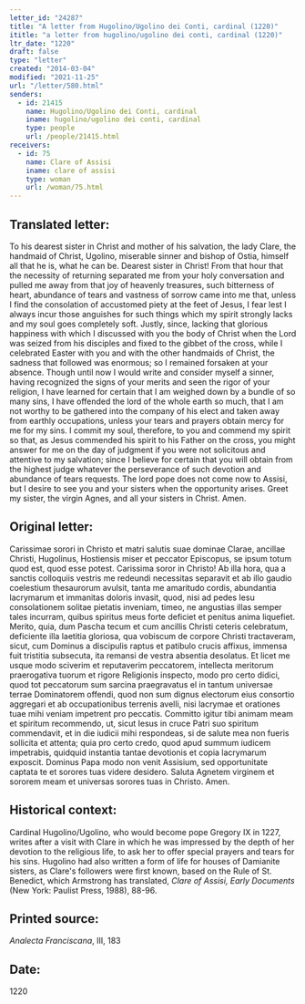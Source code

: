 ```yaml
---
letter_id: "24287"
title: "A letter from Hugolino/Ugolino dei Conti, cardinal (1220)"
ititle: "a letter from hugolino/ugolino dei conti, cardinal (1220)"
ltr_date: "1220"
draft: false
type: "letter"
created: "2014-03-04"
modified: "2021-11-25"
url: "/letter/580.html"
senders:
  - id: 21415
    name: Hugolino/Ugolino dei Conti, cardinal
    iname: hugolino/ugolino dei conti, cardinal
    type: people
    url: /people/21415.html
receivers:
  - id: 75
    name: Clare of Assisi
    iname: clare of assisi
    type: woman
    url: /woman/75.html
---
```

<h2> Translated letter:</h2>To his dearest sister in Christ and mother of his salvation, the lady Clare, the handmaid of Christ, Ugolino, miserable sinner and bishop of Ostia, himself all that he is, what he can be.
Dearest sister in Christ!  From that hour that the necessity of returning separated me from your holy conversation and pulled me away from that joy of heavenly treasures, such bitterness of heart, abundance of tears and vastness of sorrow came into me that, unless I find the consolation of accustomed piety at the feet of Jesus, I fear lest I always incur those anguishes for such things which my spirit strongly lacks and my soul goes completely soft.  Justly, since, lacking that glorious happiness with which I discussed with you the body of Christ when the Lord was seized from his disciples and fixed to the gibbet of the cross, while I celebrated Easter with you and with the other handmaids of Christ, the sadness that followed was enormous; so I remained forsaken at your absence.
Though until now I would write and consider myself a sinner, having recognized the signs of your merits and seen the rigor of your religion, I have learned for certain that I am weighed down by a bundle of so many sins, I have offended the lord of the whole earth so much, that I am not worthy to be gathered into the company of his elect and taken away from earthly occupations, unless your tears and prayers obtain mercy for me for my sins.  I commit my soul, therefore, to you and commend my spirit so that, as Jesus commended his spirit to his Father on the cross, you might answer for me on the day of judgment if you were not solicitous and attentive to my salvation; since I believe for certain that you will obtain from the highest judge whatever the perseverance of such devotion and abundance of tears requests.
The lord pope does not come now to Assisi, but I desire to see you and your sisters when the opportunity arises.  Greet my sister, the virgin Agnes, and all your sisters in Christ.  Amen.
<h2 class="mt-4"> Original letter:</h2>Carissimae sorori in Christo et matri salutis suae dominae Clarae, ancillae Christi, Hugolinus, Hostiensis miser et peccator Episcopus, se ipsum totum quod est, quod esse potest.
Carissima soror in Christo! Ab illa hora, qua a sanctis colloquiis vestris me redeundi necessitas separavit et ab illo gaudio coelestium thesaurorum avulsit, tanta me amaritudo cordis, abundantia lacrymarum et immanitas doloris invasit, quod, nisi ad pedes Iesu consolationem solitae pietatis inveniam, timeo, ne angustias illas semper tales incurram, quibus spiritus meus forte deficiet et penitus anima liquefiet. Merito, quia, dum Pascha tecum et cum ancillis Christi ceteris celebratum, deficiente illa laetitia gloriosa, qua vobiscum de corpore Christi tractaveram, sicut, cum Dominus a discipulis raptus et patibulo crucis affixus, immensa fuit tristitia subsecuta, ita remansi de vestra absentia desolatus. Et licet me usque modo sciverim et reputaverim peccatorem, intellecta meritorum praerogativa tuorum et rigore Religionis inspecto, modo pro certo didici, quod tot peccatorum sum sarcina praegravatus el in tantum universae terrae Dominatorem offendi, quod non sum dignus electorum eius consortio aggregari et ab occupationibus terrenis avelli, nisi lacrymae et orationes tuae mihi veniam impetrent pro peccatis. Committo igitur tibi animam meam et spiritum recommendo, ut, sicut Iesus in cruce Patri suo spiritum commendavit, et in die iudicii mihi respondeas, si de salute mea non fueris sollicita et attenta; quia pro certo credo, quod apud summum iudicem impetrabis, quidquid instantia tantae devotionis et copia lacrymarum exposcit. Dominus Papa modo non venit Assisium, sed opportunitate captata te et sorores tuas videre desidero. Saluta Agnetem virginem et sororem meam et universas sorores tuas in Christo. Amen.
<h2 class="mt-4"> Historical context:</h2><p>Cardinal Hugolino/Ugolino, who would become pope Gregory IX in 1227, writes after a visit with Clare in which he was impressed by the depth of her devotion to the religious life, to ask her to offer special prayers and tears for his sins. Hugolino had also written a form of life for houses of Damianite sisters, as Clare's followers were first known, based on the Rule of St. Benedict, which Armstrong has translated, <em>Clare of Assisi, Early Documents</em> (New York: Paulist Press, 1988), 88-96.</p><h2 class="mt-4"> Printed source:</h2><p><em>Analecta Franciscana</em>, III, 183</p><h2 class="mt-4"> Date:</h2>1220